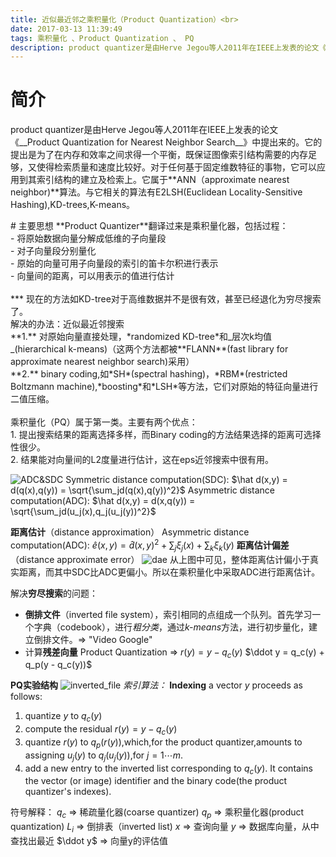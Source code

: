 ```yaml
---
title: 近似最近邻之乘积量化（Product Quantization）<br>
date: 2017-03-13 11:39:49
tags: 乘积量化 、Product Quantization 、 PQ
description: product quantizer是由Herve Jegou等人2011年在IEEE上发表的论文《Product Quantization for Nearest Neighbor Search》中提出来的。
---
```

# 简介
 <p>product quantizer是由Herve Jegou等人2011年在IEEE上发表的论文《__Product Quantization for Nearest Neighbor Search__》中提出来的。它的提出是为了在内存和效率之间求得一个平衡，既保证图像索引结构需要的内存足够，又使得检索质量和速度比较好。对于任何基于固定维数特征的事物，它可以应用到其索引结构的建立及检索上。它属于**ANN（approximate nearest neighbor)**算法。与它相关的算法有E2LSH(Euclidean Locality-Sensitive Hashing),KD-trees,K-means。</p> 
# 主要思想
**Product Quantizer**翻译过来是乘积量化器，包括过程：<br>
- 将原始数据向量分解成低维的子向量段<br>
- 对子向量段分别量化<br>
- 原始的向量可用子向量段的索引的笛卡尔积进行表示<br>
- 向量间的距离，可以用表示的值进行估计<br><br>
***
现在的方法如KD-tree对于高维数据并不是很有效，甚至已经退化为穷尽搜索了。<br>
解决的办法：近似最近邻搜索<br>
**1.** 对原始向量直接处理，*randomized KD-tree*和_层次k均值_(hierarchical k-means)（这两个方法都被**FLANN**(fast library for approximate nearest neighbor search)采用）<br>
**2.** binary coding,如*SH*(spectral hashing)，*RBM*(restricted Boltzmann machine),*boosting*和*LSH*等方法，它们对原始的特征向量进行二值压缩。<br><br>
乘积量化（PQ）属于第一类。主要有两个优点：<br>
1. 提出搜索结果的距离选择多样，而Binary coding的方法结果选择的距离可选择性很少。<br>
2. 结果能对向量间的L2度量进行估计，这在eps近邻搜索中很有用。<br>

![ADC&SDC](/Product-Quantization/ADC&SDC.png)
Symmetric distance computation(SDC):
$\hat d(x,y) = d(q(x),q(y))	= \sqrt{\sum_jd(q(x),q(y))^2}$
Asymmetric distance computation(ADC):
$\hat d(x,y) = d(x,q(y)) = \sqrt{\sum_jd(u_j(x),q_j(u_j(y))^2}$

**距离估计**（distance approximation）
Asymmetric distance computation(ADC):
$\hat e(x,y) = \hat d(x,y)^2 + \sum_j\xi_j(x) + \sum_k\xi_k(y)$
**距离估计偏差**（distance approximate error）
![dae](/Product-Quantization/dae.png)
从上图中可见，整体距离估计偏小于真实距离，而其中SDC比ADC更偏小。所以在乘积量化中采取ADC进行距离估计。

解决**穷尽搜索**的问题：
* **倒排文件**（inverted file system），索引相同的点组成一个队列。首先学习一个字典（codebook），进行*粗分类*，通过*k-means*方法，进行初步量化，建立倒排文件。$\Longrightarrow$ "Video Google"
* 计算**残差向量** Product Quantization $\Longrightarrow$ $r(y) = y -q_c(y)$ 
$\ddot y = q_c(y) + q_p(y - q_c(y))$

**PQ实验结构**
![inverted_file](/Product-Quantization/inverted_file.png)
*索引算法：*
**Indexing** a vector $y$ proceeds as follows: 
1. quantize $y$ to $q_c(y)$ 
2. compute the residual $r(y) = y - q_c(y)$
3. quantize $r(y)$ to $q_p(r(y))$,which,for the product quantizer,amounts to assigning $u_j(y)$ to $q_j(u_j(y))$,for $j = 1 \cdots m$.
4. add a new entry to the inverted list corresponding to $q_c(y)$. It contains the vector (or image) identifier and the binary code(the product quantizer's indexes).




符号解释：
$q_c$ $\Longrightarrow$ 稀疏量化器(coarse quantizer)
$q_p$ $\Longrightarrow$ 乘积量化器(product quantization)
$L_i$ $\Longrightarrow$ 倒排表（inverted list)
$x$ $\Longrightarrow$ 查询向量
$y$ $\Longrightarrow$ 数据库向量，从中查找出最近
$\ddot y$ $\Longrightarrow$ 向量y的评估值